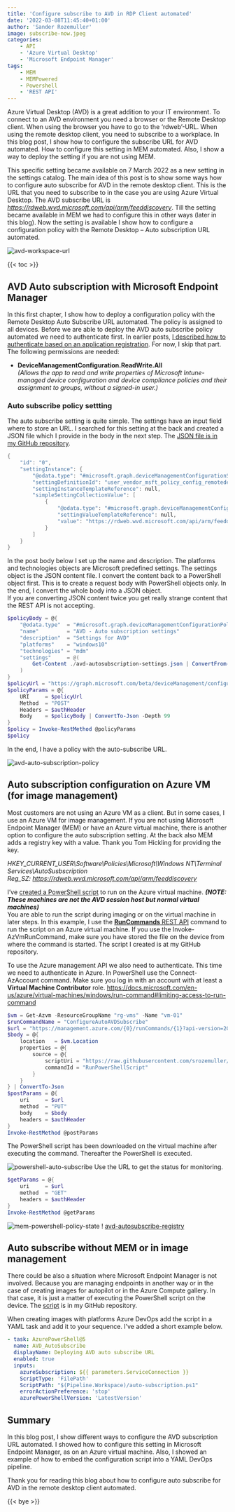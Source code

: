 ```yaml
---
title: 'Configure subscribe to AVD in RDP Client automated'
date: '2022-03-08T11:45:40+01:00'
author: 'Sander Rozemuller'
image: subscribe-now.jpeg
categories:
    - API
    - 'Azure Virtual Desktop'
    - 'Microsoft Endpoint Manager'
tags:
    - MEM
    - MEMPowered
    - Powershell
    - 'REST API'
---
```


Azure Virtual Desktop (AVD) is a great addition to your IT environment. To connect to an AVD environment you need a browser or the Remote Desktop client. When using the browser you have to go to the ‘rdweb’-URL. When using the remote desktop client, you need to subscribe to a workplace. In this blog post, I show how to configure the subscribe URL for AVD automated. How to configure this setting in MEM automated. Also, I show a way to deploy the setting if you are not using MEM.

This specific setting became available on 7 March 2022 as a new setting in the settings catalog. The main idea of this post is to show some ways how to configure auto subscribe for AVD in the remote desktop client. This is the URL that you need to subscribe to in the case you are using Azure Virtual Desktop. The AVD subscribe URL is *https://rdweb.wvd.microsoft.com/api/arm/feeddiscovery*. Till the setting became available in MEM we had to configure this in other ways (later in this blog). Now the setting is available I show how to configure a configuration policy with the Remote Desktop – Auto subscription URL automated.

![avd-workspace-url](avd-workspace-url.png)

{{< toc >}}

## AVD Auto subscription with Microsoft Endpoint Manager

In this first chapter, I show how to deploy a configuration policy with the Remote Desktop Auto Subscribe URL automated. The policy is assigned to all devices. Before we are able to deploy the AVD auto subscribe policy automated we need to authenticate first. In earlier posts, [I described how to authenticate based on an application registration](https://www.rozemuller.com/deploy-power-settings-automated-in-microsoft-endpoint-manager/#auth). For now, I skip that part. The following permissions are needed:

- **DeviceManagementConfiguration.ReadWrite.All**  
    *(Allows the app to read and write properties of Microsoft Intune-managed device configuration and device compliance policies and their assignment to groups, without a signed-in user.)*

### Auto subscribe policy settting

The auto subscribe setting is quite simple. The settings have an input field where to store an URL. I searched for this setting at the back and created a JSON file which I provide in the body in the next step. The [JSON file is in my GitHub repository](https://github.com/srozemuller/MicrosoftEndpointManager/blob/main/ConfigurationPolicies/power-management-settings.json).

```powershell
{
    "id": "0",
    "settingInstance": {
        "@odata.type": "#microsoft.graph.deviceManagementConfigurationSimpleSettingCollectionInstance",
        "settingDefinitionId": "user_vendor_msft_policy_config_remotedesktop_autosubscription",
        "settingInstanceTemplateReference": null,
        "simpleSettingCollectionValue": [
            {
                "@odata.type": "#microsoft.graph.deviceManagementConfigurationStringSettingValue",
                "settingValueTemplateReference": null,
                "value": "https://rdweb.wvd.microsoft.com/api/arm/feeddiscovery"
            }
        ]
    }
}
```

In the post body below I set up the name and description. The platforms and technologies objects are Microsoft predefined settings. The settings object is the JSON content file. I convert the content back to a PowerShell object first. This is to create a request body with PowerShell objects only. In the end, I convert the whole body into a JSON object.  
If you are converting JSON content twice you get really strange content that the REST API is not accepting.

```powershell
$policyBody = @{
    "@odata.type"  = "#microsoft.graph.deviceManagementConfigurationPolicy"
    "name"         = "AVD - Auto subscription settings"
    "description"  = "Settings for AVD"
    "platforms"    = "windows10"
    "technologies" = "mdm"
    "settings"     = @( 
        Get-Content ./avd-autosubscription-settings.json | ConvertFrom-Json
    )
}
$policyUrl = "https://graph.microsoft.com/beta/deviceManagement/configurationPolicies"
$policyParams = @{
    URI     = $policyUrl 
    Method  = "POST"
    Headers = $authHeader
    Body    = $policyBody | ConvertTo-Json -Depth 99
}
$policy = Invoke-RestMethod @policyParams
$policy
```

In the end, I have a policy with the auto-subscribe URL.

![avd-auto-subscription-policy](avd-auto-subscription-policy.png)

## Auto subscription configuration on Azure VM (for image management)

Most customers are not using an Azure VM as a client. But in some cases, I use an Azure VM for image management. If you are not using Microsoft Endpoint Manager (MEM) or have an Azure virtual machine, there is another option to configure the auto subscription setting. At the back also MEM adds a registry key with a value. Thank you Tom Hickling for providing the key.

*HKEY\_CURRENT\_USER\\Software\\Policies\\Microsoft\\Windows NT\\Terminal Services\\AutoSusbscription  
Reg\_SZ: <https://rdweb.wvd.microsoft.com/api/arm/feeddiscovery>*

I’ve [created a PowerShell script](https://github.com/srozemuller/AVD/blob/main/Auto%20subscription/auto-subscription.ps1) to run on the Azure virtual machine. ***(NOTE: These machines are not the AVD session host but normal virtual machines)***  
You are able to run the script during imaging or on the virtual machine in later steps. In this example, I use the [**RunCommands** REST API](https://docs.microsoft.com/en-us/rest/api/compute/virtual-machine-run-commands/create-or-update) command to run the script on an Azure virtual machine. If you use the Invoke-AzVmRunCommand, make sure you have stored the file on the device from where the command is started. The script I created is at my GitHub repository.

To use the Azure management API we also need to authenticate. This time we need to authenticate in Azure. In PowerShell use the Connect-AzAccount command. Make sure you log in with an account with at least a **Virtual Machine Contributor** role. <https://docs.microsoft.com/en-us/azure/virtual-machines/windows/run-command#limiting-access-to-run-command>

```powershell
$vm = Get-Azvm -ResourceGroupName "rg-vms" -Name "vm-01"
$runCommandName = "ConfigureAutoAVDSubscribe"
$url = "https://management.azure.com/{0}/runCommands/{1}?api-version=2021-04-01" -f $vm.Id, $runCommandName
$body = @{
    location   = $vm.Location
    properties = @{
        source = @{
            scriptUri = "https://raw.githubusercontent.com/srozemuller/AVD/main/Auto%20subscription/auto-subscription.ps1"
            commandId = "RunPowerShellScript"
        }
    }
} | ConvertTo-Json
$postParams = @{
    uri     = $url
    method  = "PUT"
    body    = $body
    headers = $authHeader
}
Invoke-RestMethod @postParams
```

The PowerShell script has been downloaded on the virtual machine after executing the command. Thereafter the PowerShell is executed.

![powershell-auto-subscribe](powershell-auto-subscribe.png)
Use the URL to get the status for monitoring.

```powershell
$getParams = @{
    uri     = $url
    method  = "GET"
    headers = $authHeader
}
Invoke-RestMethod @getParams
```

![mem-powershell-policy-state](mem-powershell-policy-state.png)
! [avd-autosubscribe-registry](avd-autosubscribe-registry.png)

## Auto subscribe without MEM or in image management

There could be also a situation where Microsoft Endpoint Manager is not involved. Because you are managing endpoints in another way or in the case of creating images for autopilot or in the Azure Compute gallery. In that case, it is just a matter of executing the PowerShell script on the device. The [script](https://github.com/srozemuller/AVD/blob/main/Auto%20subscription/auto-subscription.ps1) is in my GitHub repository.

When creating images with platforms Azure DevOps add the script in a YAML task and add it to your sequence. I’ve added a short example below.

```yaml
- task: AzurePowerShell@5
  name: AVD_AutoSubscribe
  displayName: Deploying AVD auto subscribe URL
  enabled: true
  inputs:
    azureSubscription: ${{ parameters.ServiceConnection }}
    ScriptType: 'FilePath'
    ScriptPath: "$(Pipeline.Workspace)/auto-subscription.ps1"
    errorActionPreference: 'stop'
    azurePowerShellVersion: 'LatestVersion'
```

## Summary

In this blog post, I show different ways to configure the AVD subscription URL automated. I showed how to configure this setting in Microsoft Endpoint Manager, as on an Azure virtual machine. Also, I showed an example of how to embed the configuration script into a YAML DevOps pipeline.

Thank you for reading this blog about how to configure auto subscribe for AVD in the remote desktop client automated. 

{{< bye >}}